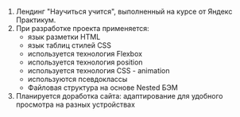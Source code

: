  1. Лендинг "Научиться учится", выполненный на курсе от Яндекс Практикум.
 2. При разработке проекта применяется:
    - язык разметки HTML
    - язык таблиц стилей CSS
    - используется технология Flexbox
    - используется технология position
    - используется технология CSS - animation
    - используются псевдоклассы
    - Файловая структура на основе Nested БЭМ
 3. Планируется доработка сайта: адаптирование для удобного просмотра на разных устройствах
